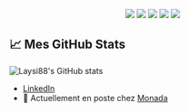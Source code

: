 <p align="center">
  <img src="https://img.shields.io/badge/Python-3776AB?style=for-the-badge&logo=python&logoColor=white"/>
  <img src="https://img.shields.io/badge/MySQL-005C84?style=for-the-badge&logo=mysql&logoColor=white"/>
  <img src="https://img.shields.io/badge/Django-092E20?style=for-the-badge&logo=django&logoColor=white"/>
  <img src="https://img.shields.io/badge/REST%20API-000000?style=for-the-badge&logo=api&logoColor=white"/>
  <img src="https://img.shields.io/badge/Docker-2496ED?style=for-the-badge&logo=docker&logoColor=white"/>
</p>

## 📈 Mes GitHub Stats

![Laysi88's GitHub stats](https://github-readme-stats.vercel.app/api?username=Laysi88&show_icons=true&theme=radical)

- [LinkedIn](https://www.linkedin.com/in/lienardarnaud/)
- 📍 Actuellement en poste chez [Monada](https://groupe-monada.com/)
